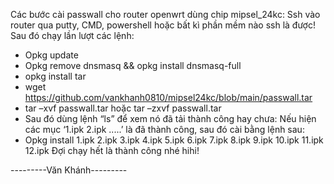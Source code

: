 Các bước cài passwall cho router openwrt dùng chip mipsel_24kc:
Ssh vào router qua putty, CMD, powershell hoặc bất kì phần mềm nào ssh là được!
Sau đó chạy lần lượt các lệnh:
-	Opkg update
-	Opkg remove dnsmasq && opkg install dnsmasq-full
-	opkg install tar
-	wget https://github.com/vankhanh0810/mipsel24kc/blob/main/passwall.tar
-	tar –xvf passwall.tar hoặc tar –zxvf passwall.tar
- Sau đó dùng lệnh “ls” để xem nó đã tải thành công hay chưa: Nếu hiện các mục ‘1.ipk 2.ipk .....’ là đã thành công, sau đó cài bằng lệnh sau:
-	Opkg install 1.ipk 2.ipk 3.ipk 4.ipk 5.ipk 6.ipk 7.ipk 8.ipk 9.ipk 10.ipk 11.ipk 12.ipk
Đợi chạy hết là thành công nhé hihi!

---------Văn Khánh---------
